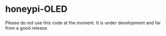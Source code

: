 # honeypi-OLED

Please do not use this code at the moment. It is under development and far from a good release. 